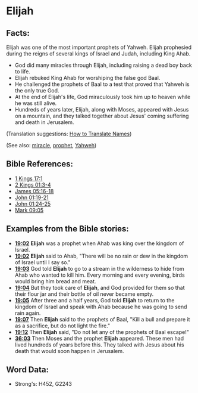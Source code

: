 # Elijah #

## Facts: ##

Elijah was one of the most important prophets of Yahweh. Elijah prophesied during the reigns of several kings of Israel and Judah, including King Ahab.

* God did many miracles through Elijah, including raising a dead boy back to life.
* Elijah rebuked King Ahab for worshiping the false god Baal.
* He challenged the prophets of Baal to a test that proved that Yahweh is the only true God.
* At the end of Elijah's life, God miraculously took him up to heaven while he was still alive.
* Hundreds of years later, Elijah, along with Moses, appeared with Jesus on a mountain, and they talked together about Jesus' coming suffering and death in Jerusalem.

(Translation suggestions: [How to Translate Names](rc://en/ta/man/translate/translate-names))

(See also: [miracle](../kt/miracle.md), [prophet](../kt/prophet.md), [Yahweh](../kt/yahweh.md))

## Bible References: ##

* [1 Kings 17:1](rc://en/tn/help/1ki/17/01)
* [2 Kings 01:3-4](rc://en/tn/help/2ki/01/03)
* [James 05:16-18](rc://en/tn/help/jas/05/16)
* [John 01:19-21](rc://en/tn/help/jhn/01/19)
* [John 01:24-25](rc://en/tn/help/jhn/01/24)
* [Mark 09:05](rc://en/tn/help/mrk/09/05)

## Examples from the Bible stories: ##

* __[19:02](rc://en/tn/help/obs/19/02)__ __Elijah__ was a prophet when Ahab was king over the kingdom of Israel.
* __[19:02](rc://en/tn/help/obs/19/02)__ __Elijah__ said to Ahab, "There will be no rain or dew in the kingdom of Israel until I say so."
* __[19:03](rc://en/tn/help/obs/19/03)__ God told __Elijah__ to go to a stream in the wilderness to hide from Ahab who wanted to kill him. Every morning and every evening, birds would bring him bread and meat.
* __[19:04](rc://en/tn/help/obs/19/04)__ But they took care of __Elijah__, and God provided for them so that their flour jar and their bottle of oil never became empty.
* __[19:05](rc://en/tn/help/obs/19/05)__ After three and a half years, God told __Elijah__ to return to the kingdom of Israel and speak with Ahab because he was going to send rain again.
* __[19:07](rc://en/tn/help/obs/19/07)__ Then __Elijah__ said to the prophets of Baal, "Kill a bull and prepare it as a sacrifice, but do not light the fire."
* __[19:12](rc://en/tn/help/obs/19/12)__ Then __Elijah__ said, "Do not let any of the prophets of Baal escape!"
* __[36:03](rc://en/tn/help/obs/36/03)__ Then Moses and the prophet __Elijah__ appeared. These men had lived hundreds of years before this. They talked with Jesus about his death that would soon happen in Jerusalem.

## Word Data: ##

* Strong's: H452, G2243
